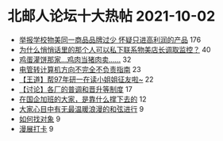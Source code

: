 # 北邮人论坛十大热帖 2021-10-02

- [举报学校物美同一商品品牌过少 怀疑只进高利润的产品](https://bbs.byr.cn/article/Picture/3300634) 176
- [为什么悄悄话里的那个人可以私下联系物美店长调取监控？](https://bbs.byr.cn/article/Talking/6303566) 40
- [鸡蛋灌饼那家…鸡肉当猪肉卖……](https://bbs.byr.cn/article/Food/515948) 32
- [电管转计算机方向不完全不负责指南](https://bbs.byr.cn/article/GoAbroad/380262) 23
- [【王道】帮97年研一在读小姐姐征友啦~](https://bbs.byr.cn/article/Friends/2006664) 22
- [【讨论】各厂的普调和晋升等制度](https://bbs.byr.cn/article/Job/2111038) 17
- [在国企加班的大家，是靠什么撑下去的](https://bbs.byr.cn/article/WorkLife/1174105) 12
- [大家心目中有无最温暖浪漫的和弦进行](https://bbs.byr.cn/article/Guitar/154210) 9
- [如何找对象](https://bbs.byr.cn/article/Feeling/3178122) 9
- [漫展打卡](https://bbs.byr.cn/article/Photo/270963) 9


